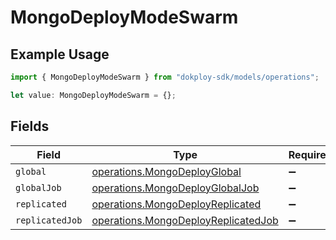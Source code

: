 # MongoDeployModeSwarm

## Example Usage

```typescript
import { MongoDeployModeSwarm } from "dokploy-sdk/models/operations";

let value: MongoDeployModeSwarm = {};
```

## Fields

| Field                                                                                      | Type                                                                                       | Required                                                                                   | Description                                                                                |
| ------------------------------------------------------------------------------------------ | ------------------------------------------------------------------------------------------ | ------------------------------------------------------------------------------------------ | ------------------------------------------------------------------------------------------ |
| `global`                                                                                   | [operations.MongoDeployGlobal](../../models/operations/mongodeployglobal.md)               | :heavy_minus_sign:                                                                         | N/A                                                                                        |
| `globalJob`                                                                                | [operations.MongoDeployGlobalJob](../../models/operations/mongodeployglobaljob.md)         | :heavy_minus_sign:                                                                         | N/A                                                                                        |
| `replicated`                                                                               | [operations.MongoDeployReplicated](../../models/operations/mongodeployreplicated.md)       | :heavy_minus_sign:                                                                         | N/A                                                                                        |
| `replicatedJob`                                                                            | [operations.MongoDeployReplicatedJob](../../models/operations/mongodeployreplicatedjob.md) | :heavy_minus_sign:                                                                         | N/A                                                                                        |